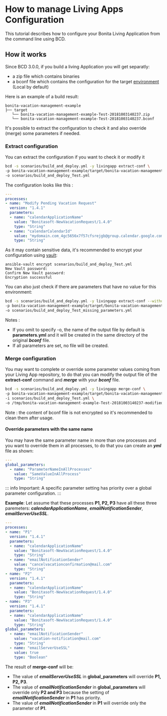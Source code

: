 # How to manage Living Apps Configuration

This tutorial describes how to configure your Bonita Living Application from the command line using BCD.

## How it works

Since BCD 3.0.0, if you build a living Application you will get separatly:
- a zip file which contains binaries
- a bconf file which contains the configuration for the target [environment](https://documentation.bonitasoft.com/bonita/${bonitaDocVersion}/environments) (Local by default)

Here is an example of a build result:
```
bonita-vacation-management-example
├── target
   └── bonita-vacation-management-example-Test-20181003140237.zip
   └── bonita-vacation-management-example-Test-20181003140237.bconf
```

It's possible to extract the configuration to check it and also override (merge) some parameters if needed.

### Extract configuration

You can extract the configuration if you want to check it or modify it

```bash
bcd -s scenarios/build_and_deploy.yml -y livingapp extract-conf \
-p bonita-vacation-management-example/target/bonita-vacation-management-example-Test-20181003140237.bconf \
-o scenarios/build_and_deploy_Test.yml
```

The configuration looks like this :
```yml
---
processes:
- name: "Modify Pending Vacation Request"
  version: "1.4.1"
  parameters:
  - name: "calendarApplicationName"
    value: "Bonitasoft-NewVacationRequest/1.4.0"
    type: "String"
  - name: "calendarCalendarId"
    value: "mydomain.com_4gc5656x7f57cfsrejgb@group.calendar.google.com"
    type: "String"
```

As it may contain sensitive data, it's recommended to encrypt your configuration using [vault](how_to_use_bcd_with_data_encrypted):

```
ansible-vault encrypt scenarios/build_and_deploy_Test.yml
New Vault password:
Confirm New Vault password:
Encryption successful
```

You can also just check if there are parameters that have no value for this environment:

```bash
bcd -s scenarios/build_and_deploy.yml -y livingapp extract-conf --without-value \
-p bonita-vacation-management-example/target/bonita-vacation-management-example-Test-20181003140237.bconf \
-o scenarios/build_and_deploy_Test_missing_parameters.yml
```

Notes :
- If you omit to specify -o, the name of the output file by default is __parameters.yml__ and it will be created in the same directory of the original ***bconf*** file.
- If all parameters are set, no file will be created.

### Merge configuration

You may want to complete or override some parameter values coming from your Living App repository, to do that you can modify the output file of the __extract-conf__ command and ***merge*** with your ***bconf*** file.

```bash
bcd -s scenarios/build_and_deploy.yml -y livingapp merge-conf \
-p bonita-vacation-management-example/target/bonita-vacation-management-example-Test-20181003140237.bconf \
-i scenarios/build_and_deploy_Test.yml \
-o /tmp/bonita-vacation-management-example-Test-20181003140237-modified.bconf
```

Note : the content of bconf file is not encrypted so it's recommended to clean them after usage.

#### Override parameters with the same name
You may have the same parameter name in more than one processes and you want to override them in all processes, to do that you can create an ***yml*** file as shown:

```yml
---
global_parameters:
  - name: "ParameterNameInAllProcesses"
    value: "SameValueInAllProcess"
    type: "String"
```

::: info
Important:
A specific parameter setting has priority over a global parameter configuration.
:::

**Example**:
Let assume that these processes __P1, P2, P3__ have all these three paremeters: ***calendarApplicationName***, ***emailNotificationSender***, ***emailServerUseSSL***.

```yml
---
processes:
- name: "P1"
  version: "1.4.1"
  parameters:
  - name: "calendarApplicationName"
    value: "Bonitasoft-NewVacationRequest/1.4.0"
    type: "String"
  - name: "emailNotificationSender"
    value: "cancelvacationconfirmation@mail.com"
    type: "String"
- name: "P2"
  version: "1.4.1"
  parameters:
  - name: "calendarApplicationName"
    value: "Bonitasoft-NewVacationRequest/1.4.0"
    type: "String"
- name: "P3"
  version: "1.4.1"
  parameters:
  - name: "calendarApplicationName"
    value: "Bonitasoft-NewVacationRequest/1.4.0"
    type: "String"
global_parameters:
  - name: "emailNotificationSender"
    value: "vacation-notification@mail.com"
    type: "String"
  - name: "emailServerUseSSL"
    value: true
    type: "Boolean"
```

The result of __merge-conf__ will be:

* The value of ***emailServerUseSSL*** in __global_parameters__ will override __P1, P2, P3__.
* The value of ***emailNotificationSender*** in __global_parameters__ will override only __P2 and P3__ because the setting of ***emailNotificationSender*** in __P1__ has priority.
* The value of ***emailNotificationSender*** in __P1__ will override only the parameter of __P1__.
